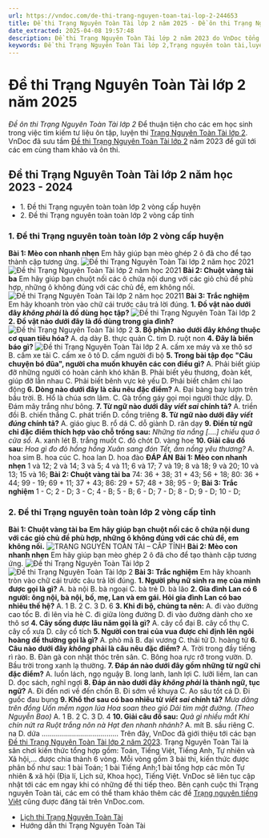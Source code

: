 ```yaml
---
url: https://vndoc.com/de-thi-trang-nguyen-toan-tai-lop-2-244653
title: Đề thi Trạng Nguyên Toàn Tài lớp 2 năm 2025 - Đề ôn thi Trạng Nguyên Toàn Tài lớp 2 - VnDoc.com
date_extracted: 2025-04-08 19:57:48
description: Đề thi Trạng Nguyên Toàn Tài lớp 2 năm 2023 do VnDoc tổng hợp và đăng tải bao gồm các bài tập Toán, Tiếng Việt, Tiếng Anh, Tự nhiên và Xã hội,... giúp các em ôn luyện tốt để chuẩn bị cho cuộc thi chính thức sắp tới.
keywords: Đề thi Trạng Nguyên Toàn Tài lớp 2,Trạng nguyên toàn tài,luyện thi trạng nguyên toàn tài,ôn thi trạng nguyên toàn tài,đề thi trạng nguyên toàn tài năm 2023,trạng nguyên toàn tài lớp 2,De thi Trạng Nguyên Toàn Tài lớp 2,Trạng Nguyên Tiếng Việt lớp 2
---
```


# Đề thi Trạng Nguyên Toàn Tài lớp 2 năm 2025
 _Đề ôn thi Trạng Nguyên Toàn Tài lớp 2_
Để thuận tiện cho các em học sinh trong việc tìm kiếm tư liệu ôn tập, luyện thi [Trạng Nguyên Toàn Tài lớp 2](<https://vndoc.com/thi-trang-nguyen-toan-tai>). VnDoc đã sưu tầm [Đề thi Trạng Nguyên Toàn Tài lớp 2](<https://vndoc.com/luyen-thi>) năm 2023 để gửi tới các em cùng tham khảo và ôn thi.
## Đề thi Trạng Nguyên Toàn Tài lớp 2 năm học 2023 - 2024
  * 1\. Đề thi Trạng nguyên toàn toàn lớp 2 vòng cấp huyện
  * 2\. Đề thi Trạng nguyên toàn toàn lớp 2 vòng cấp tỉnh

### 1\. Đề thi Trạng nguyên toàn toàn lớp 2 vòng cấp huyện
**Bài 1: Mèo con nhanh nhẹn**
Em hãy giúp bạn mèo ghép 2 ô đã cho để tạo thành cặp tương ứng.
![Đề thi Trạng Nguyên Toàn Tài lớp 2 năm học 2021](https://i.vdoc.vn/data/image/2021/09/30/de-thi-trang-nguyen-toan-tai-lop-2-1.jpg)![Đề thi Trạng Nguyên Toàn Tài lớp 2 năm học 2021](https://i.vdoc.vn/data/image/2021/09/30/de-thi-trang-nguyen-toan-tai-lop-2-2.jpg)
**Bài 2: Chuột vàng tài ba**
Em hãy giúp bạn chuột nối các ô chứa nội dung với các giỏ chủ đề phù hợp, những ô không đúng với các chủ đề, em không nối.
![Đề thi Trạng Nguyên Toàn Tài lớp 2 năm học 20211](https://i.vdoc.vn/data/image/2021/09/30/de-thi-trang-nguyen-toan-tai-lop-2-3.jpg)
**Bài 3: Trắc nghiệm**
Em hãy khoanh tròn vào chữ cái trước câu trả lời đúng.
**1\. Đồ vật nào dưới đây _không phải_ là đồ dùng học tập?**
![Đề thi Trạng Nguyên Toàn Tài lớp 2 ](https://i.vdoc.vn/data/image/2021/09/30/de-thi-trang-nguyen-toan-tai-lop-2-4.jpg)
**2\. Đồ vật nào dưới đây là đồ dùng trong gia đình?**
![Đề thi Trạng Nguyên Toàn Tài lớp 2](https://i.vdoc.vn/data/image/2021/09/30/de-thi-trang-nguyen-toan-tai-lop-2-5.jpg)
**3\. Bộ phận nào dưới đây _không_ thuộc cơ quan tiêu hóa?**
A. dạ dày
B. thực quản
C. tim
D. ruột non
**4\. Đây là biển báo gì?**
![Đề thi Trạng Nguyên Toàn Tài lớp 2](https://i.vdoc.vn/data/image/2021/09/30/de-thi-trang-nguyen-toan-tai-lop-2-6.jpg)
A. cấm xe máy và xe thô sơ
B. cấm xe tải
C. cấm xe ô tô
D. cấm người đi bộ
**5\. Trong bài tập đọc "Câu chuyện bó đũa", người cha muốn khuyên các con điều gì?**
A. Phải biết giúp đỡ những người có hoàn cảnh khó khăn
B. Phải biết yêu thương, đoàn kết, giúp đỡ lẫn nhau
C. Phải biết bênh vực kẻ yếu
D. Phải biết chăm chỉ lao động
**6\. Dòng nào dưới đây là câu nêu đặc điểm?**
A. Đại bàng bay lượn trên bầu trời.
B. Hổ là chúa sơn lâm.
C. Gà trống gáy gọi mọi người thức dậy.
D. Đám mây trắng như bông.
**7\. Từ ngữ nào dưới đây _viết sai_ chính tả?**
A. triền đồi
B. chiến thắng
C. phát triển
D. cồng triêng
**8\. Từ ngữ nào dưới đây _viết đúng_ chính tả?**
A. giáo giục
B. rổ dá
C. dỗ giành
D. răn dạy
**9\. Điền từ ngữ chỉ đặc điểm thích hợp vào chỗ trống sau:**
_Những tia nắng \[….\] chiếu qua ô cửa sổ._
A. xanh lét
B. trắng muốt
C. đỏ chót
D. vàng hoe
**10\. Giải câu đố sau:**
_Hoa gì đo đỏ hồng hồng_
 _Xuân sang đón Tết, ấm nồng yêu thương?_
A. hoa sim
B. hoa cúc
C. hoa lan
D. hoa đào
**ĐÁP ÁN**
**Bài 1: Mèo con nhanh nhẹn**
1 và 12; 2 và 14; 3 và 5; 4 và 11; 6 và 17;
7 và 19; 8 và 18; 9 và 20; 10 và 13; 15 và 16;
**Bài 2: Chuột vàng tài ba**
74: 36 + 38; 31 + 43; 56 + 18;
80: 36 + 44; 99 - 19; 69 + 11; 37 + 43;
86: 29 + 57; 48 + 38; 95 - 9;
**Bài 3: Trắc nghiệm**
1 - C; 2 - D; 3 - C; 4 - B; 5 - B;
6 - D; 7 - D; 8 - D; 9 - D; 10 - D;
### 2\. Đề thi Trạng nguyên toàn toàn lớp 2 vòng cấp tỉnh
**Bài 1: Chuột vàng tài ba**
**Em hãy giúp bạn chuột nối các ô chứa nội dung với các giỏ chủ đề phù hợp, những ô không đúng với các chủ đề, em không nối.**
![TRẠNG NGUYÊN TOÀN TÀI – CẤP TỈNH](https://i.vdoc.vn/data/image/2021/09/30/de-thi-trang-nguyen-toan-tai-lop-2-7.jpg)
**Bài 2: Mèo con nhanh nhẹn**
Em hãy giúp bạn mèo ghép 2 ô đã cho để tạo thành cặp tương ứng.
![Đề thi Trạng Nguyên Toàn Tài lớp 2](https://i.vdoc.vn/data/image/2021/09/30/de-thi-trang-nguyen-toan-tai-lop-2-8.jpg)![Đề thi Trạng Nguyên Toàn Tài lớp 2](https://i.vdoc.vn/data/image/2021/09/30/de-thi-trang-nguyen-toan-tai-lop-2-9.jpg)
**Bài 3: Trắc nghiệm**
Em hãy khoanh tròn vào chữ cái trước câu trả lời đúng.
**1\. Người phụ nữ sinh ra mẹ của mình được gọi là gì?**
A. bà nội
B. bà ngoại
C. bà trẻ
D. bà lão
**2\. Gia đình Lan có 6 người: ông nội, bà nội, bố, mẹ, Lan và em gái. Hỏi gia đình Lan có bao nhiêu thế hệ?**
A. 1
B. 2
C. 3
D. 6
**3\. Khi đi bộ, chúng ta nên:**
A. đi vào đường cao tốc
B. đi lên vỉa hè
C. đi giữa lòng đường
D. đi vào đường dành cho xe thô sơ
**4\. Cây sống được lâu năm gọi là gì?**
A. cây cổ đại
B. cây cổ thụ
C. cây cổ xưa
D. cây cổ tích
**5\. Người con trai của vua được chỉ định lên ngôi hoàng đế thường gọi là gì?**
A. phò mã
B. đại vương
C. thái tử
D. hoàng tử
**6\. Câu nào dưới đây _không_ phải là câu nêu đặc điểm?**
A. Trời trong đầy tiếng rì rào.
B. Đàn gà con nhặt thóc trên sân.
C. Bông hoa rực rỡ trong vườn.
D. Bầu trời trong xanh lạ thường.
**7\. Đáp án nào dưới đây gồm những từ ngữ chỉ đặc điểm?**
A. luồn lách, ngọ nguậy
B. long lanh, lanh lợi
C. lưỡi liềm, lan can
D. đọc sách, nghĩ ngợi
**8\. Đáp án nào dưới đây _không phải_ là thành ngữ, tục ngữ?**
A. Đi đến nơi về đến chốn
B. Đi sớm về khuya
C. Ao sâu tốt cá
D. Đi guốc đau bụng
**9\. Khổ thơ sau có bao nhiêu từ _viết sai_ chính tả?**
_Mưa dăng trên đồng_
 _Uốn mềm ngọn lúa_
 _Hoa soan theo gió_
 _Dải tím mặt đường._
_\(Theo Nguyễn Bao\)_
A. 1
B. 2
C. 3
D. 4
**10\. Giải câu đố sau:**
_Quả gì nhiều mắt_
 _Khi chín nứt ra_
 _Ruột trắng nõn nà_
 _Hạt đen nhanh nhánh?_
A. mít
B. sầu riêng
C. na
D. dứa
......................................
Trên đây, VnDoc đã giới thiệu tới các bạn [Đề thi Trạng Nguyên Toàn Tài lớp 2 năm 2023](<https://vndoc.com/de-thi-trang-nguyen-toan-tai-lop-2-244653>). Trạng Nguyên Toàn Tài là sân chơi kiến thức tổng hợp gồm: Toán, Tiếng Việt, Tiếng Anh, Tự nhiên và Xã hội,… được chia thành 6 vòng. Mỗi vòng gồm 3 bài thi, kiến thức được phân bố như sau: 1 bài Toán; 1 bài Tiếng Anh;1 bài tổng hợp các môn Tự nhiên & xã hội \(Địa lí, Lịch sử, Khoa học\), Tiếng Việt. VnDoc sẽ liên tục cập nhật tới các em ngay khi có những đề thi tiếp theo.
Bên cạnh cuộc thi Trạng nguyên Toàn tài, các em có thể tham khảo thêm các đề [Trạng nguyên tiếng Việt](<https://vndoc.com/test-trang-nguyen-tieng-viet>) cũng được đăng tải trên VnDoc.com.
  * [Lịch thi Trạng Nguyên Toàn Tài](<https://vndoc.com/lich-thi-trang-nguyen-tieng-viet-132299>)
  * Hướng dẫn thi Trạng Nguyên Toàn Tài

